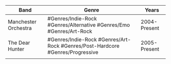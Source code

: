 | Band                 | Genre                                                                         | Years        |
| -------------------- | ----------------------------------------------------------------------------- | ------------ |
| Manchester Orchestra | #Genres/Indie-Rock #Genres/Alternative #Genres/Emo #Genres/Art-Rock           | 2004-Present |
| The Dear Hunter      | #Genres/Indie-Rock #Genres/Art-Rock #Genres/Post-Hardcore #Genres/Progressive | 2005-Present |
|                      |                                                                               |              |
